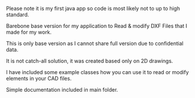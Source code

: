 Please note it is my first java app so code is most likely not to up to high standard.

Barebone base version for my application to Read & modify DXF Files that I made for my work.

This is only base version as I cannot share full version due to confidential data.

It is not catch-all solution, it was created based only on 2D drawings.

I have included some example classes how you can use it to read or modify elements in your CAD files.

Simple documentation included in main folder.
